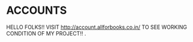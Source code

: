 # ACCOUNTS
HELLO FOLKS!! VISIT http://account.allforbooks.co.in/ TO SEE WORKING CONDITION OF MY PROJECT!! .
